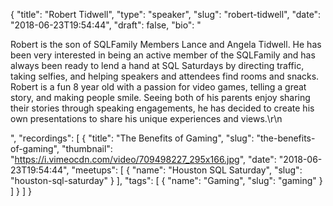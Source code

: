 {
  "title": "Robert Tidwell",
  "type": "speaker",
  "slug": "robert-tidwell",
  "date": "2018-06-23T19:54:44",
  "draft": false,
  "bio": "<p>Robert is the son of SQLFamily Members Lance and Angela Tidwell. He has been very interested in being an active member of the SQLFamily and has always been ready to lend a hand at SQL Saturdays by directing traffic, taking selfies, and helping speakers and attendees find rooms and snacks.  Robert is a fun 8 year old with a passion for video games, telling a great story, and making people smile. Seeing both of his parents enjoy sharing their stories through speaking engagements, he has decided to create his own presentations to share his unique experiences and views.\r\n</p>",
  "recordings": [
    {
      "title": "The Benefits of Gaming",
      "slug": "the-benefits-of-gaming",
      "thumbnail": "https://i.vimeocdn.com/video/709498227_295x166.jpg",
      "date": "2018-06-23T19:54:44",
      "meetups": [
        {
          "name": "Houston SQL Saturday",
          "slug": "houston-sql-saturday"
        }
      ],
      "tags": [
        {
          "name": "Gaming",
          "slug": "gaming"
        }
      ]
    }
  ]
}